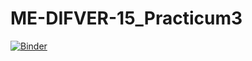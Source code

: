# ME-DIFVER-15_Practicum3

[![Binder](https://mybinder.org/badge_logo.svg)](https://mybinder.org/v2/gh/RaoulTj/ME-DIFVER-15_Practicum3/main?labpath=Practicum_EindOpdracht_V2.ipynb)
